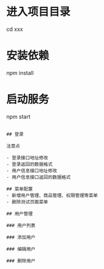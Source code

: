 

# 进入项目目录
cd xxx

# 安装依赖
npm install

# 启动服务
npm start
```

## 登录

注意点

- 登录接口地址修改
- 登录返回的数据格式
- 用户信息接口地址修改
- 用户信息接口返回的数据格式

## 菜单配置
- 新增用户管理、商品管理、权限管理等菜单
- 删除测试页面菜单

## 用户管理

### 用户列表

### 添加用户

### 编辑用户

### 删除用户
